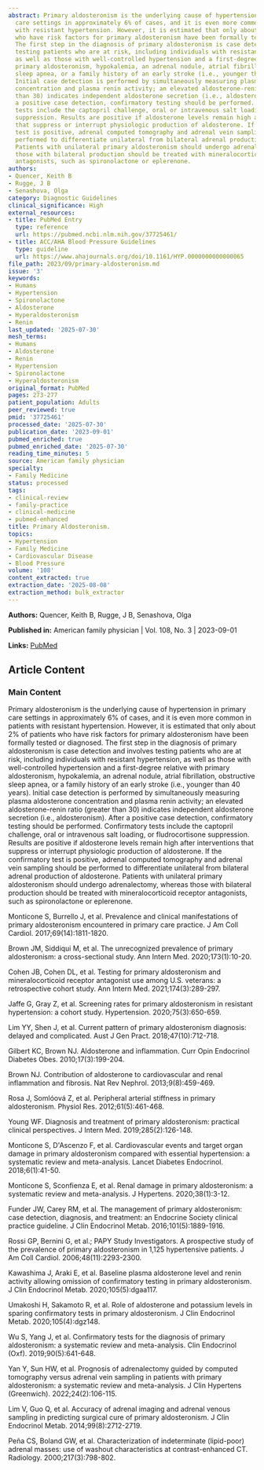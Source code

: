 ```yaml
---
abstract: Primary aldosteronism is the underlying cause of hypertension in primary
  care settings in approximately 6% of cases, and it is even more common in patients
  with resistant hypertension. However, it is estimated that only about 2% of patients
  who have risk factors for primary aldosteronism have been formally tested or diagnosed.
  The first step in the diagnosis of primary aldosteronism is case detection and involves
  testing patients who are at risk, including individuals with resistant hypertension,
  as well as those with well-controlled hypertension and a first-degree relative with
  primary aldosteronism, hypokalemia, an adrenal nodule, atrial fibrillation, obstructive
  sleep apnea, or a family history of an early stroke (i.e., younger than 40 years).
  Initial case detection is performed by simultaneously measuring plasma aldosterone
  concentration and plasma renin activity; an elevated aldosterone-renin ratio (greater
  than 30) indicates independent aldosterone secretion (i.e., aldosteronism). After
  a positive case detection, confirmatory testing should be performed. Confirmatory
  tests include the captopril challenge, oral or intravenous salt loading, or fludrocortisone
  suppression. Results are positive if aldosterone levels remain high after interventions
  that suppress or interrupt physiologic production of aldosterone. If the confirmatory
  test is positive, adrenal computed tomography and adrenal vein sampling should be
  performed to differentiate unilateral from bilateral adrenal production of aldosterone.
  Patients with unilateral primary aldosteronism should undergo adrenalectomy, whereas
  those with bilateral production should be treated with mineralocorticoid receptor
  antagonists, such as spironolactone or eplerenone.
authors:
- Quencer, Keith B
- Rugge, J B
- Senashova, Olga
category: Diagnostic Guidelines
clinical_significance: High
external_resources:
- title: PubMed Entry
  type: reference
  url: https://pubmed.ncbi.nlm.nih.gov/37725461/
- title: ACC/AHA Blood Pressure Guidelines
  type: guideline
  url: https://www.ahajournals.org/doi/10.1161/HYP.0000000000000065
file_path: 2023/09/primary-aldosteronism.md
issue: '3'
keywords:
- Humans
- Hypertension
- Spironolactone
- Aldosterone
- Hyperaldosteronism
- Renin
last_updated: '2025-07-30'
mesh_terms:
- Humans
- Aldosterone
- Renin
- Hypertension
- Spironolactone
- Hyperaldosteronism
original_format: PubMed
pages: 273-277
patient_population: Adults
peer_reviewed: true
pmid: '37725461'
processed_date: '2025-07-30'
publication_date: '2023-09-01'
pubmed_enriched: true
pubmed_enriched_date: '2025-07-30'
reading_time_minutes: 5
source: American family physician
specialty:
- Family Medicine
status: processed
tags:
- clinical-review
- family-practice
- clinical-medicine
- pubmed-enhanced
title: Primary Aldosteronism.
topics:
- Hypertension
- Family Medicine
- Cardiovascular Disease
- Blood Pressure
volume: '108'
content_extracted: true
extraction_date: '2025-08-08'
extraction_method: bulk_extractor
---
```


**Authors:** Quencer, Keith B, Rugge, J B, Senashova, Olga

**Published in:** American family physician | Vol. 108, No. 3 | 2023-09-01

**Links:** [PubMed](https://pubmed.ncbi.nlm.nih.gov/37725461/)


## Article Content


### Main Content


Primary aldosteronism is the underlying cause of hypertension in primary care settings in approximately 6% of cases, and it is even more common in patients with resistant hypertension. However, it is estimated that only about 2% of patients who have risk factors for primary aldosteronism have been formally tested or diagnosed. The first step in the diagnosis of primary aldosteronism is case detection and involves testing patients who are at risk, including individuals with resistant hypertension, as well as those with well-controlled hypertension and a first-degree relative with primary aldosteronism, hypokalemia, an adrenal nodule, atrial fibrillation, obstructive sleep apnea, or a family history of an early stroke (i.e., younger than 40 years). Initial case detection is performed by simultaneously measuring plasma aldosterone concentration and plasma renin activity; an elevated aldosterone-renin ratio (greater than 30) indicates independent aldosterone secretion (i.e., aldosteronism). After a positive case detection, confirmatory testing should be performed. Confirmatory tests include the captopril challenge, oral or intravenous salt loading, or fludrocortisone suppression. Results are positive if aldosterone levels remain high after interventions that suppress or interrupt physiologic production of aldosterone. If the confirmatory test is positive, adrenal computed tomography and adrenal vein sampling should be performed to differentiate unilateral from bilateral adrenal production of aldosterone. Patients with unilateral primary aldosteronism should undergo adrenalectomy, whereas those with bilateral production should be treated with mineralocorticoid receptor antagonists, such as spironolactone or eplerenone.

Monticone S, Burrello J, et al. Prevalence and clinical manifestations of primary aldosteronism encountered in primary care practice. J Am Coll Cardiol. 2017;69(14):1811-1820.

Brown JM, Siddiqui M, et al. The unrecognized prevalence of primary aldosteronism: a cross-sectional study. Ann Intern Med. 2020;173(1):10-20.

Cohen JB, Cohen DL, et al. Testing for primary aldosteronism and mineralocorticoid receptor antagonist use among U.S. veterans: a retrospective cohort study. Ann Intern Med. 2021;174(3):289-297.

Jaffe G, Gray Z, et al. Screening rates for primary aldosteronism in resistant hypertension: a cohort study. Hypertension. 2020;75(3):650-659.

Lim YY, Shen J, et al. Current pattern of primary aldosteronism diagnosis: delayed and complicated. Aust J Gen Pract. 2018;47(10):712-718.

Gilbert KC, Brown NJ. Aldosterone and inflammation. Curr Opin Endocrinol Diabetes Obes. 2010;17(3):199-204.

Brown NJ. Contribution of aldosterone to cardiovascular and renal inflammation and fibrosis. Nat Rev Nephrol. 2013;9(8):459-469.

Rosa J, Somlóová Z, et al. Peripheral arterial stiffness in primary aldosteronism. Physiol Res. 2012;61(5):461-468.

Young WF. Diagnosis and treatment of primary aldosteronism: practical clinical perspectives. J Intern Med. 2019;285(2):126-148.

Monticone S, D'Ascenzo F, et al. Cardiovascular events and target organ damage in primary aldosteronism compared with essential hypertension: a systematic review and meta-analysis. Lancet Diabetes Endocrinol. 2018;6(1):41-50.

Monticone S, Sconfienza E, et al. Renal damage in primary aldosteronism: a systematic review and meta-analysis. J Hypertens. 2020;38(1):3-12.

Funder JW, Carey RM, et al. The management of primary aldosteronism: case detection, diagnosis, and treatment: an Endocrine Society clinical practice guideline. J Clin Endocrinol Metab. 2016;101(5):1889-1916.

Rossi GP, Bernini G, et al.; PAPY Study Investigators. A prospective study of the prevalence of primary aldosteronism in 1,125 hypertensive patients. J Am Coll Cardiol. 2006;48(11):2293-2300.

Kawashima J, Araki E, et al. Baseline plasma aldosterone level and renin activity allowing omission of confirmatory testing in primary aldosteronism. J Clin Endocrinol Metab. 2020;105(5):dgaa117.

Umakoshi H, Sakamoto R, et al. Role of aldosterone and potassium levels in sparing confirmatory tests in primary aldosteronism. J Clin Endocrinol Metab. 2020;105(4):dgz148.

Wu S, Yang J, et al. Confirmatory tests for the diagnosis of primary aldosteronism: a systematic review and meta-analysis. Clin Endocrinol (Oxf). 2019;90(5):641-648.

Yan Y, Sun HW, et al. Prognosis of adrenalectomy guided by computed tomography versus adrenal vein sampling in patients with primary aldosteronism: a systematic review and meta-analysis. J Clin Hypertens (Greenwich). 2022;24(2):106-115.

Lim V, Guo Q, et al. Accuracy of adrenal imaging and adrenal venous sampling in predicting surgical cure of primary aldosteronism. J Clin Endocrinol Metab. 2014;99(8):2712-2719.

Peña CS, Boland GW, et al. Characterization of indeterminate (lipid-poor) adrenal masses: use of washout characteristics at contrast-enhanced CT. Radiology. 2000;217(3):798-802.